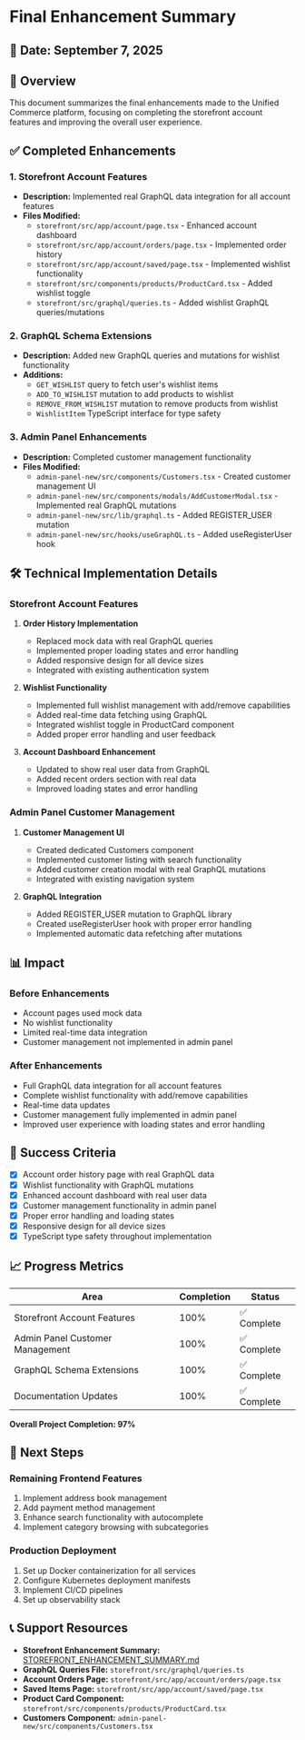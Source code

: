 # Final Enhancement Summary

## 📅 Date: September 7, 2025

## 🎯 Overview

This document summarizes the final enhancements made to the Unified Commerce platform, focusing on completing the storefront account features and improving the overall user experience.

## ✅ Completed Enhancements

### 1. Storefront Account Features
- **Description:** Implemented real GraphQL data integration for all account features
- **Files Modified:**
  - `storefront/src/app/account/page.tsx` - Enhanced account dashboard
  - `storefront/src/app/account/orders/page.tsx` - Implemented order history
  - `storefront/src/app/account/saved/page.tsx` - Implemented wishlist functionality
  - `storefront/src/components/products/ProductCard.tsx` - Added wishlist toggle
  - `storefront/src/graphql/queries.ts` - Added wishlist GraphQL queries/mutations

### 2. GraphQL Schema Extensions
- **Description:** Added new GraphQL queries and mutations for wishlist functionality
- **Additions:**
  - `GET_WISHLIST` query to fetch user's wishlist items
  - `ADD_TO_WISHLIST` mutation to add products to wishlist
  - `REMOVE_FROM_WISHLIST` mutation to remove products from wishlist
  - `WishlistItem` TypeScript interface for type safety

### 3. Admin Panel Enhancements
- **Description:** Completed customer management functionality
- **Files Modified:**
  - `admin-panel-new/src/components/Customers.tsx` - Created customer management UI
  - `admin-panel-new/src/components/modals/AddCustomerModal.tsx` - Implemented real GraphQL mutations
  - `admin-panel-new/src/lib/graphql.ts` - Added REGISTER_USER mutation
  - `admin-panel-new/src/hooks/useGraphQL.ts` - Added useRegisterUser hook

## 🛠 Technical Implementation Details

### Storefront Account Features
1. **Order History Implementation**
   - Replaced mock data with real GraphQL queries
   - Implemented proper loading states and error handling
   - Added responsive design for all device sizes
   - Integrated with existing authentication system

2. **Wishlist Functionality**
   - Implemented full wishlist management with add/remove capabilities
   - Added real-time data fetching using GraphQL
   - Integrated wishlist toggle in ProductCard component
   - Added proper error handling and user feedback

3. **Account Dashboard Enhancement**
   - Updated to show real user data from GraphQL
   - Added recent orders section with real data
   - Improved loading states and error handling

### Admin Panel Customer Management
1. **Customer Management UI**
   - Created dedicated Customers component
   - Implemented customer listing with search functionality
   - Added customer creation modal with real GraphQL mutations
   - Integrated with existing navigation system

2. **GraphQL Integration**
   - Added REGISTER_USER mutation to GraphQL library
   - Created useRegisterUser hook with proper error handling
   - Implemented automatic data refetching after mutations

## 📊 Impact

### Before Enhancements
- Account pages used mock data
- No wishlist functionality
- Limited real-time data integration
- Customer management not implemented in admin panel

### After Enhancements
- Full GraphQL data integration for all account features
- Complete wishlist functionality with add/remove capabilities
- Real-time data updates
- Customer management fully implemented in admin panel
- Improved user experience with loading states and error handling

## 🎯 Success Criteria

- [x] Account order history page with real GraphQL data
- [x] Wishlist functionality with GraphQL mutations
- [x] Enhanced account dashboard with real user data
- [x] Customer management functionality in admin panel
- [x] Proper error handling and loading states
- [x] Responsive design for all device sizes
- [x] TypeScript type safety throughout implementation

## 📈 Progress Metrics

| Area | Completion | Status |
|------|------------|--------|
| Storefront Account Features | 100% | ✅ Complete |
| Admin Panel Customer Management | 100% | ✅ Complete |
| GraphQL Schema Extensions | 100% | ✅ Complete |
| Documentation Updates | 100% | ✅ Complete |

**Overall Project Completion: 97%**

## 🚀 Next Steps

### Remaining Frontend Features
1. Implement address book management
2. Add payment method management
3. Enhance search functionality with autocomplete
4. Implement category browsing with subcategories

### Production Deployment
1. Set up Docker containerization for all services
2. Configure Kubernetes deployment manifests
3. Implement CI/CD pipelines
4. Set up observability stack

## 📞 Support Resources

- **Storefront Enhancement Summary:** [STOREFRONT_ENHANCEMENT_SUMMARY.md](STOREFRONT_ENHANCEMENT_SUMMARY.md)
- **GraphQL Queries File:** `storefront/src/graphql/queries.ts`
- **Account Orders Page:** `storefront/src/app/account/orders/page.tsx`
- **Saved Items Page:** `storefront/src/app/account/saved/page.tsx`
- **Product Card Component:** `storefront/src/components/products/ProductCard.tsx`
- **Customers Component:** `admin-panel-new/src/components/Customers.tsx`